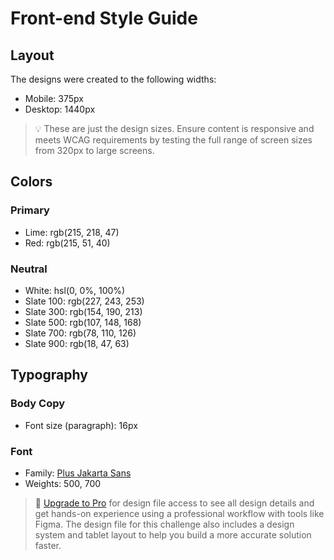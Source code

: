 # Front-end Style Guide

## Layout

The designs were created to the following widths:

- Mobile: 375px
- Desktop: 1440px

> 💡 These are just the design sizes. Ensure content is responsive and meets WCAG requirements by testing the full range of screen sizes from 320px to large screens.

## Colors

### Primary

- Lime: rgb(215, 218, 47)
- Red: rgb(215, 51, 40)

### Neutral

- White: hsl(0, 0%, 100%)
- Slate 100: rgb(227, 243, 253)
- Slate 300: rgb(154, 190, 213)
- Slate 500: rgb(107, 148, 168)
- Slate 700: rgb(78, 110, 126)
- Slate 900: rgb(18, 47, 63)

## Typography

### Body Copy

- Font size (paragraph): 16px 

### Font

- Family: [Plus Jakarta Sans](https://fonts.google.com/specimen/Plus+Jakarta+Sans)
- Weights: 500, 700

> 💎 [Upgrade to Pro](https://www.frontendmentor.io/pro?ref=style-guide) for design file access to see all design details and get hands-on experience using a professional workflow with tools like Figma. The design file for this challenge also includes a design system and tablet layout to help you build a more accurate solution faster.